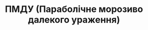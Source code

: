 ---
layout: archive_film
permalink: ua/archive/2020/extra-short/plop

title: ПМДУ (Параболічне морозиво далекого ураження)
director: Kevin Duong
country: Швейцарія
description: Дивні предмети стріляють у небі, вступаючи в атмосферу зі свистом.
category: extra-short
image_folder: images/films/archive/2020/extra-short/plop
is_winner: false
submission_year: 2020
lang: ua
---